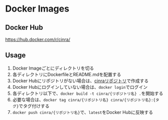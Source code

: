 # Docker Images

## Docker Hub

https://hub.docker.com/r/cinra/

## Usage

1. Docker Imageごとにディレクトリを切る
1. 各ディレクトリにDockerfileとREADME.mdを配置する
1. Docker Hubにリポジトリがない場合は、[cinraリポジトリ](https://hub.docker.com/r/cinra/)で作成する
1. Docker Hubにログインしていない場合は、`docker login`でログイン
1. 各ディレクトリ以下で、`docker build -t cinra/{リポジトリ名} .`を開始する
  1. 必要な場合は、`docker tag cinra/{リポジトリ名} cinra/{リポジトリ名}:{タグ}`でタグ付けする
1. `docker push cinra/{リポジトリ名}`で、`latest`をDocker Hubに反映する